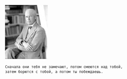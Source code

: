 <!--2016-04-17 10:02:36-->
<img src="john_galsworthy.jpg">

    Сначала они тебя не замечают, потом смеются над тобой, 
    затем борются с тобой, а потом ты побеждаешь.